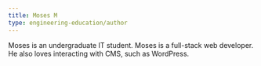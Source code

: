 ```yaml
---
title: Moses M
type: engineering-education/author
---
```


Moses is an undergraduate IT student. Moses is a full-stack web developer. He also loves interacting with CMS, such as WordPress.